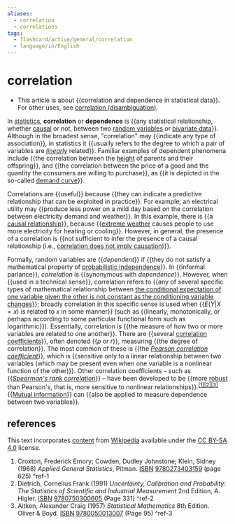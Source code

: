 ```yaml
---
aliases:
  - correlation
  - correlations
tags:
  - flashcard/active/general/correlation
  - language/in/English
---
```


# correlation

- This article is about {{correlation and dependence in statistical data}}. For other uses, see [correlation (disambiguation)](correlation%20(disambiguation).md). <!--SR:!2024-12-07,53,310-->

In [statistics](statistics.md), __correlation__ or __dependence__ is {{any statistical relationship, whether [causal](causality.md) or not, between two [random variables](random%20variable.md) or [bivariate data](bivariate%20data.md)}}. Although in the broadest sense, "correlation" may {{indicate any type of association}}, in statistics it {{usually refers to the degree to which a pair of variables are _[linearly](line%20(geometry).md)_ related}}. Familiar examples of dependent phenomena include {{the correlation between the [height](human%20height.md) of parents and their offspring}}, and {{the correlation between the price of a good and the quantity the consumers are willing to purchase}}, as {{it is depicted in the so-called [demand curve](demand%20curve.md)}}. <!--SR:!2025-02-17,105,290!2024-12-16,62,310!2024-12-07,53,310!2024-11-26,47,290!2024-11-22,43,290!2024-12-07,53,310-->

Correlations are {{useful}} because {{they can indicate a predictive relationship that can be exploited in practice}}. For example, an electrical utility may {{produce less power on a mild day based on the correlation between electricity demand and weather}}. In this example, there is {{a [causal relationship](causality.md)}}, because {{[extreme weather](extreme%20weather.md) causes people to use more electricity for heating or cooling}}. However, in general, the presence of a correlation is {{not sufficient to infer the presence of a causal relationship (i.e., [correlation does not imply causation](correlation%20does%20not%20imply%20causation.md))}}. <!--SR:!2024-11-23,44,290!2024-12-07,53,310!2024-12-07,53,290!2024-11-19,40,290!2024-12-07,53,310!2024-11-11,34,290-->

Formally, random variables are {{_dependent_}} if {{they do not satisfy a mathematical property of [probabilistic independence](independence%20(probability%20theory).md)}}. In {{informal parlance}}, _correlation_ is {{synonymous with _dependence_}}. However, when {{used in a technical sense}}, correlation refers to {{any of several specific types of mathematical relationship between [the conditional expectation of one variable given the other is not constant as the conditioning variable changes](conditional%20expectation.md)}}; broadly correlation in this specific sense is used when {{$E(Y|X=x)$ is related to $x$ in some manner}} (such as {{linearly, monotonically, or perhaps according to some particular functional form such as logarithmic}}). Essentially, correlation is {{the measure of how two or more variables are related to one another}}. There are {{several [correlation coefficients](correlation%20coefficient.md)}}, often denoted {{$\rho$ or $r$}}, measuring {{the degree of correlation}}. The most common of these is {{the _[Pearson correlation coefficient](Pearson%20correlation%20coefficient.md)_}}, which is {{sensitive only to a linear relationship between two variables (which may be present even when one variable is a nonlinear function of the other)}}. Other correlation coefficients – such as {{_[Spearman's rank correlation](Spearman's%20rank%20correlation%20coefficient.md)_}} – have been developed to be {{more [robust](robust%20statistics.md) than Pearson's, that is, more sensitive to nonlinear relationships}}.<sup>[\[1\]](#^ref-1)</sup><sup>[\[2\]](#^ref-2)</sup><sup>[\[3\]](#^ref-3)</sup> {{[Mutual information](mutual%20information.md)}} can {{also be applied to measure dependence between two variables}}. <!--SR:!2024-12-23,68,310!2024-11-08,31,270!2024-12-07,53,310!2024-12-07,53,310!2024-12-07,53,310!2024-12-11,57,310!2025-01-01,62,250!2025-02-06,96,290!2024-11-13,36,290!2024-12-07,53,310!2024-11-28,49,290!2024-12-07,53,290!2024-12-07,53,310!2025-02-10,99,290!2024-11-14,35,290!2024-12-11,57,310!2024-12-08,52,290!2025-01-30,91,290-->

## references

This text incorporates [content](https://en.wikipedia.org/wiki/correlation) from [Wikipedia](Wikipedia.md) available under the [CC BY-SA 4.0](https://creativecommons.org/licenses/by-sa/4.0/) license.

1. Croxton, Frederick Emory; Cowden, Dudley Johnstone; Klein, Sidney (1968) _Applied General Statistics_, Pitman. [ISBN](ISBN.md) [9780273403159](https://en.wikipedia.org/wiki/Special%3ABookSources/9780273403159) (page 625) <a id="^ref-1"></a>^ref-1
2. Dietrich, Cornelius Frank (1991) _Uncertainty, Calibration and Probability: The Statistics of Scientific and Industrial Measurement_ 2nd Edition, A. Higler. [ISBN](ISBN.md) [9780750300605](https://en.wikipedia.org/wiki/Special%3ABookSources/9780750300605) (Page 331) <a id="^ref-2"></a>^ref-2
3. Aitken, Alexander Craig (1957) _Statistical Mathematics_ 8th Edition. Oliver & Boyd. [ISBN](ISBN.md) [9780050013007](https://en.wikipedia.org/wiki/Special%3ABookSources/9780050013007) (Page 95) <a id="^ref-3"></a>^ref-3
